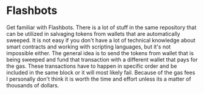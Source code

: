 # Flashbots
Get familiar with Flashbots. There is a lot of stuff in the same repository that can be utilized in salvaging tokens from wallets that are automatically sweeped. It is not easy if you don't have a lot of technical knowledge about smart contracts and working with scripting languages, but it's not impossible either. The general idea is to send the tokens from wallet that is being sweeped and fund that transaction with a different wallet that pays for the gas. These transactions have to happen in specific order and be included in the same block or it will most likely fail. Because of the gas fees I personally don't think it is worth the time and effort unless its a matter of thousands of dollars.
